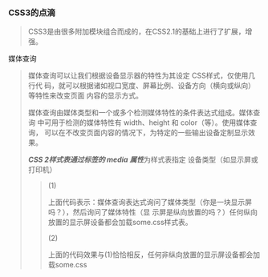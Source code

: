 ### CSS3的点滴

> CSS3是由很多附加模块组合而成的，在CSS2.1的基础上进行了扩展，增强。

媒体查询

> 媒体查询可以让我们根据设备显示器的特性为其设定 CSS样式，仅使用几行代 码，就可以根据诸如视口宽度、屏幕比例、设备方向（横向或纵向）等特性来改变页面 内容的显示方式。
>
> 媒体查询由媒体类型和一个或多个检测媒体特性的条件表达式组成。媒体查询 中可用于检测的媒体特性有 width、height 和 color（等）。使用媒体查询， 可以在不改变页面内容的情况下，为特定的一些输出设备定制显示效果。 
>
> ***CSS 2样式表通过<link>标签的 media 属性***为样式表指定 设备类型（如显示屏或打印机）
>
> > (1) <link rel="stylesheet" media="screen and (orientation:position)" href="some.css" />
> >
> > 上面代码表示：媒体查询表达式询问了媒体类型（你是一块显示屏吗？），然后询问了媒体特性（显 示屏是纵向放置的吗？）任何纵向放置的显示屏设备都会加载some.css样式表。
> >
> > (2) <link rel="stylesheet" media="not screen and (orientation:position)" href="some.css" />
> >
> > 上面的代码效果与(1)恰恰相反，任何非纵向放置的显示屏设备都会加载some.css
> >
> > 
